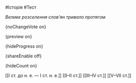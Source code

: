 #Історія #Тест

*Велике розселення слов’ян тривало протягом*

{noChangeVote on}

{preview on}

{hideProgress on}

{shareEnable off}

{hideCount on}

[[І ст. до н. е. — І ст. н. е.]]
[[І–ІІ ст.]]
[[ІІІ–IV ст.]]
[[V–VII ст.]]
